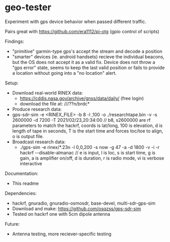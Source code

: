 # geo-tester
Experiment with gps device behavior when passed different traffic.

Pairs great with https://github.com/era1112/pi-otg (gpio control of scripts)

Findings:
- "primitive" garmin-type gps's accept the stream and decode a position
- "smarter" devices (ie. android handsets) recieve the individual beacons, but the OS does not accept it as a valid fix. Device does not throw a "gps error" state, seems to keep the last valid position or fails to provide a location without going into a "no location" alert.

Setup:
- Download real-world RINEX data:
  - https://cddis.nasa.gov/archive/gnss/data/daily/ (free login)
  - download the file at: /<current year>/<highest number>/??n/brdc*
-  Produce research data:
  - gps-sdr-sim -e <RINEX_FILE> -b 8 -l <COORDS>,100 -o ./researchtape.bin -v -s 2600000 -d 7200 -T 2021/02/23,20:34:00  // b8, s2600000 are rf parameters to match the hackrf, coords is lat/long, 100 is elevation, d is length of tape in seconds, T is the start time and forces toc/toe to align, o is output file.
- Broadcast research data:
  - ./gps-sim -e rinex/*.23n -l 0,0,200 -s now -g 47 -a -d 1800 -v -i -r hackrf --disable-almanac  // e is input, l is loc, s is start time, g is gain, a is amplifier on/off, d is duration, r is radio mode, vi is verbose interactive

Documentation:
- This readme

Dependencies:
- hackrf, gnuradio, gnuradio-osmosdr, base-devel, multi-sdr-gps-sim
- Download and make: https://github.com/osqzss/gps-sdr-sim 
- Tested on hackrf one with 5cm dipole antenna

Future:
- Antenna testing, more reciever-specific testing
